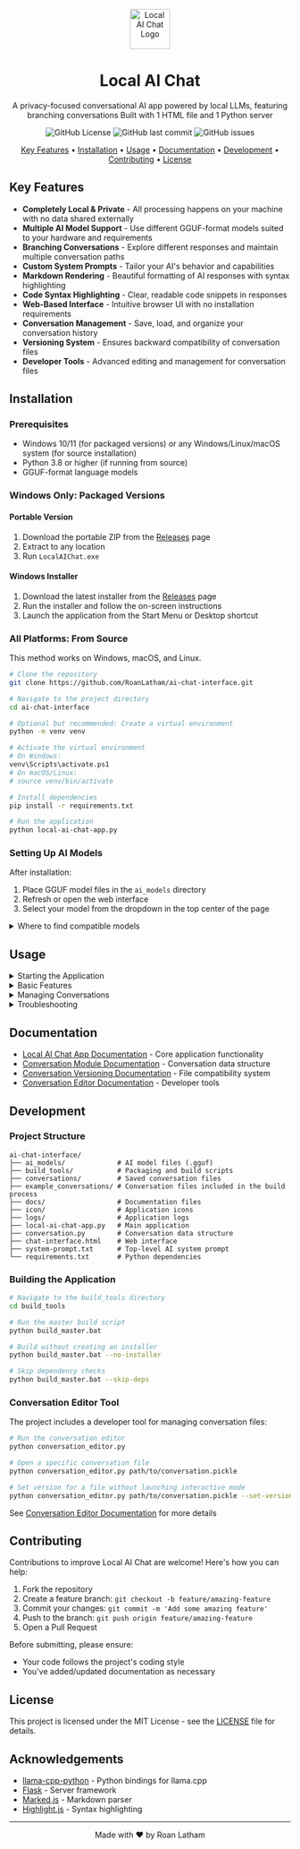 <p align="center">
  <img src="./icon/AII-icon.ico" alt="Local AI Chat Logo" width="72"/>
</p>

<h1 align="center">Local AI Chat</h1>

<p align="center">
  A privacy-focused conversational AI app powered by local LLMs, featuring branching conversations
  Built with 1 HTML file and 1 Python server
</p>

<p align="center">
  <img alt="GitHub License" src="https://img.shields.io/github/license/RoanLatham/ai-chat-interface">
  <img alt="GitHub last commit" src="https://img.shields.io/github/last-commit/RoanLatham/ai-chat-interface">
  <img alt="GitHub issues" src="https://img.shields.io/github/issues/RoanLatham/ai-chat-interface">
</p>

<p align="center">
  <a href="#key-features">Key Features</a> •
  <a href="#installation">Installation</a> •
  <a href="#usage">Usage</a> •
  <a href="#documentation">Documentation</a> •
  <a href="#development">Development</a> •
  <a href="#contributing">Contributing</a> •
  <a href="#license">License</a>
</p>

## Key Features

- **Completely Local & Private** - All processing happens on your machine with no data shared externally
- **Multiple AI Model Support** - Use different GGUF-format models suited to your hardware and requirements
- **Branching Conversations** - Explore different responses and maintain multiple conversation paths
- **Custom System Prompts** - Tailor your AI's behavior and capabilities
- **Markdown Rendering** - Beautiful formatting of AI responses with syntax highlighting
- **Code Syntax Highlighting** - Clear, readable code snippets in responses
- **Web-Based Interface** - Intuitive browser UI with no installation requirements
- **Conversation Management** - Save, load, and organize your conversation history
- **Versioning System** - Ensures backward compatibility of conversation files
- **Developer Tools** - Advanced editing and management for conversation files

## Installation

### Prerequisites

- Windows 10/11 (for packaged versions) or any Windows/Linux/macOS system (for source installation)
- Python 3.8 or higher (if running from source)
- GGUF-format language models

### Windows Only: Packaged Versions

#### Portable Version

1. Download the portable ZIP from the [Releases](https://github.com/RoanLatham/ai-chat-interface/releases) page
2. Extract to any location
3. Run `LocalAIChat.exe`

#### Windows Installer

1. Download the latest installer from the [Releases](https://github.com/RoanLatham/ai-chat-interface/releases) page
2. Run the installer and follow the on-screen instructions
3. Launch the application from the Start Menu or Desktop shortcut

### All Platforms: From Source

This method works on Windows, macOS, and Linux.

```bash
# Clone the repository
git clone https://github.com/RoanLatham/ai-chat-interface.git

# Navigate to the project directory
cd ai-chat-interface

# Optional but recommended: Create a virtual environment
python -m venv venv

# Activate the virtual environment
# On Windows:
venv\Scripts\activate.ps1
# On macOS/Linux:
# source venv/bin/activate

# Install dependencies
pip install -r requirements.txt

# Run the application
python local-ai-chat-app.py
```

### Setting Up AI Models

After installation:

1. Place GGUF model files in the `ai_models` directory
2. Refresh or open the web interface
3. Select your model from the dropdown in the top center of the page

<details>
<summary>Where to find compatible models</summary>

Compatible GGUF models can be downloaded from:

- [Hugging Face](https://huggingface.co/models?sort=downloads&search=gguf)

Recommended starter models:

- Llama-3-8B-Instruct (various quantizations)
- Mistral-7B-Instruct (various quantizations)
- Phi-3-mini-4k-instruct (various quantizations)

Choose quantization level based on your hardware capabilities:

- Q4_K_M: Good balance of quality and performance
- Q5_K_M: Better quality, more memory usage
- Q8_0: High quality, requires more memory, storage, and compute

</details>

## Usage

<details>
<summary>Starting the Application</summary>

1. Launch the application using the desktop shortcut or executable
2. A browser window will automatically open to `http://localhost:5000`
3. If the browser doesn't open automatically, manually navigate to this address

</details>

<details>
<summary>Basic Features</summary>

<details>
<summary>Creating a New Conversation</summary>

1. Click on the "New Conversation" button in the sidebar
2. Start typing a message and press Enter or click Send
3. Wait for the AI to generate a response

</details>

<details>
<summary>Working with Branches</summary>

1. To edit a message and create a new branch, click the "Edit" button on any message
2. To regenerate an AI response, click the "Regenerate" button
3. Navigate between branches using the left/right arrows that appear at branching points

</details>

<details>
<summary>Using Different Models</summary>

1. Select a model from the dropdown menu in the upper-right corner
2. The model will be loaded when you send your next message

</details>

<details>
<summary>Customizing System Prompts</summary>

1. Click the "Edit System Prompt" button in the header
2. Modify the prompt as desired
3. Click "Save" to apply the changes

</details>

</details>

<details>
<summary>Managing Conversations</summary>

- **Rename**: Click the menu icon next to a conversation and select "Rename"
- **Delete**: Click the menu icon next to a conversation and select "Delete"
- **Switch Branches**: Navigate to a specific branch using the branch indicators in the chat

</details>

<details>
<summary>Troubleshooting</summary>

- If models aren't appearing, ensure they're placed in the `ai_models` directory with a `.gguf` extension
- For slow responses, try a smaller or more optimized model
- Check the `logs` directory for detailed error information

</details>

</details>

## Documentation

- [Local AI Chat App Documentation](./Docs/local_ai_chat_app_documentation.md) - Core application functionality
- [Conversation Module Documentation](./Docs/conversation_module_documentation.md) - Conversation data structure
- [Conversation Versioning Documentation](./Docs/conversation_versioning.md) - File compatibility system
- [Conversation Editor Documentation](./Docs/conversation_editor_documentation.md) - Developer tools

## Development

### Project Structure

```
ai-chat-interface/
├── ai_models/             # AI model files (.gguf)
├── build_tools/           # Packaging and build scripts
├── conversations/         # Saved conversation files
├── example_conversations/ # Conversation files included in the build process
├── docs/                  # Documentation files
├── icon/                  # Application icons
├── logs/                  # Application logs
├── local-ai-chat-app.py   # Main application
├── conversation.py        # Conversation data structure
├── chat-interface.html    # Web interface
├── system-prompt.txt      # Top-level AI system prompt
└── requirements.txt       # Python dependencies
```

### Building the Application

```bash
# Navigate to the build_tools directory
cd build_tools

# Run the master build script
python build_master.bat

# Build without creating an installer
python build_master.bat --no-installer

# Skip dependency checks
python build_master.bat --skip-deps
```

### Conversation Editor Tool

The project includes a developer tool for managing conversation files:

```bash
# Run the conversation editor
python conversation_editor.py

# Open a specific conversation file
python conversation_editor.py path/to/conversation.pickle

# Set version for a file without launching interactive mode
python conversation_editor.py path/to/conversation.pickle --set-version 1.1.0
```

See [Conversation Editor Documentation](./Docs/conversation_editor_documentation.md) for more details

## Contributing

Contributions to improve Local AI Chat are welcome! Here's how you can help:

1. Fork the repository
2. Create a feature branch: `git checkout -b feature/amazing-feature`
3. Commit your changes: `git commit -m 'Add some amazing feature'`
4. Push to the branch: `git push origin feature/amazing-feature`
5. Open a Pull Request

Before submitting, please ensure:

- Your code follows the project's coding style
- You've added/updated documentation as necessary

## License

This project is licensed under the MIT License - see the [LICENSE](LICENSE) file for details.

## Acknowledgements

- [llama-cpp-python](https://github.com/abetlen/llama-cpp-python) - Python bindings for llama.cpp
- [Flask](https://flask.palletsprojects.com/) - Server framework
- [Marked.js](https://marked.js.org/) - Markdown parser
- [Highlight.js](https://highlightjs.org/) - Syntax highlighting

---

<p align="center">
  Made with ❤️ by Roan Latham
</p>
